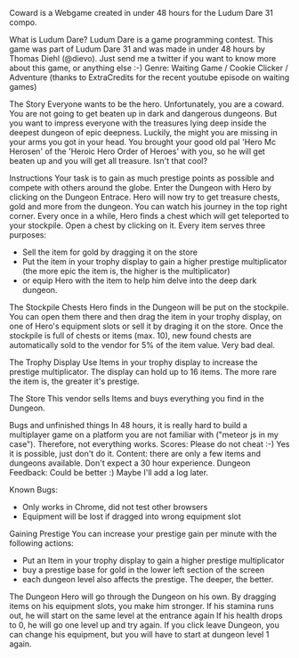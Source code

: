 Coward is a Webgame created in under 48 hours for the Ludum Dare 31 compo.

What is Ludum Dare?
Ludum Dare is a game programming contest. This game was part of Ludum Dare 31 and was made in under 48 hours by Thomas Diehl (@dievo). Just send me a twitter if you want to know more about this game, or anything else :-)
Genre: Waiting Game / Cookie Clicker / Adventure (thanks to ExtraCredits for the recent youtube episode on waiting games)

The Story
Everyone wants to be the hero. Unfortunately, you are a coward. You are not going to get beaten up in dark and dangerous dungeons. But you want to impress everyone with the treasures lying deep inside the deepest dungeon of epic deepness.
Luckily, the might you are missing in your arms you got in your head. You brought your good old pal 'Hero Mc Herosen' of the 'Heroic Hero Order of Heroes' with you, so he will get beaten up and you will get all treasure. Isn't that cool?

Instructions
Your task is to gain as much prestige points as possible and compete with others around the globe.
Enter the Dungeon with Hero by clicking on the Dungeon Entrace. Hero will now try to get treasure chests, gold and more from the dungeon. You can watch his journey in the top right corner. Every once in a while, Hero finds a chest which will get teleported to your stockpile.
Open a chest by clicking on it. Every item serves three purposes:
- Sell the item for gold by dragging it on the store
- Put the item in your trophy display to gain a higher prestige multiplicator (the more epic the item is, the higher is the multiplicator)
- or equip Hero with the item to help him delve into the deep dark dungeon.

The Stockpile
Chests Hero finds in the Dungeon will be put on the stockpile. You can open them there and then drag the item in your trophy display, on one of Hero's equipment slots or sell it by draging it on the store. Once the stockpile is full of chests or items (max. 10), new found chests are automatically sold to the vendor for 5% of the item value. Very bad deal.

The Trophy Display
Use Items in your trophy display to increase the prestige multiplicator. The display can hold up to 16 items. The more rare the item is, the greater it's prestige.

The Store
This vendor sells Items and buys everything you find in the Dungeon.

Bugs and unfinished things
In 48 hours, it is really hard to build a multiplayer game on a platform you are not familiar with ("meteor js in my case"). Therefore, not everything works.
Scores: Please do not cheat :-) Yes it is possible, just don't do it.
Content: there are only a few items and dungeons available. Don't expect a 30 hour experience.
Dungeon Feedback: Could be better :) Maybe I'll add a log later.

Known Bugs:
- Only works in Chrome, did not test other browsers
- Equipment will be lost if dragged into wrong equipment slot

Gaining Prestige
You can increase your prestige gain per minute with the following actions:
- Put an Item in your trophy display to gain a higher prestige multiplicator
- buy a prestige base for gold in the lower left section of the screen
- each dungeon level also affects the prestige. The deeper, the better.

The Dungeon
Hero will go through the Dungeon on his own. By dragging items on his equipment slots, you make him stronger.
If his stamina runs out, he will start on the same level at the entrance again
If his health drops to 0, he will go one level up and try again.
If you click leave Dungeon, you can change his equipment, but you will have to start at dungeon level 1 again.